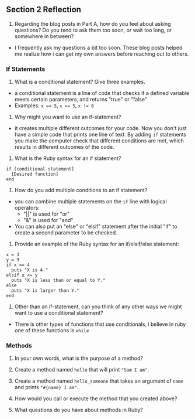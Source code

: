 ## Section 2 Reflection

1. Regarding the blog posts in Part A, how do you feel about asking questions? Do you tend to ask them too soon, or wait too long, or somewhere in between?
- I frequently ask my questions a bit too soon. These blog posts helped me realize how i can get my own answers before reaching out to others.
### If Statements

1. What is a conditional statement? Give three examples.
- a conditional statement is a line of code that checks if a defined variable meets certain parameters, and returns "true" or "false"
- Examples: `x == 5`, `x >= 5`, `x != 6`
1. Why might you want to use an if-statement?
- it creates multiple different outcomes for your code. Now you don't just have a simple code that prints one line of text. By adding `if` statements you make the computer check that different conditions are met, which results in different outcomes of the code.
1. What is the Ruby syntax for an if statement?
```
if [conditional statement]
  [Desired function]
end
```

1. How do you add multiple conditions to an if statement?
- you can combine multiple statements on the `if` line with logical operators:
  - "||" is used for "or"
  - "&" is used for "and"
- You can also put an "else" or "elsif" statement after the initial "if" to create a second parameter to be checked.

1. Provide an example of the Ruby syntax for an if/elsif/else statement:
```
x = 3
y = 9
if x == 4
  puts "X is 4."
elsif x <= y
  puts "X is less than or equal to Y."
else
  puts "X is larger than Y."
end
```
1. Other than an if-statement, can you think of any other ways we might want to use a conditional statement?
- There is other types of functions that use conditionals, i believe in ruby one of these functions is `while`
### Methods

1. In your own words, what is the purpose of a method?

1. Create a method named `hello` that will print `"Sam I am"`.

1. Create a method named `hello_someone` that takes an argument of `name` and prints `"#{name} I am"`.

1. How would you call or execute the method that you created above?

1. What questions do you have about methods in Ruby?

